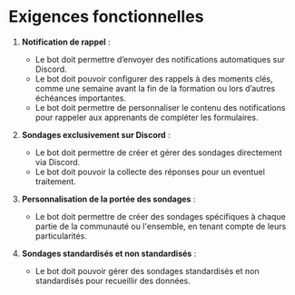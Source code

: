# Exigences fonctionnelles

1. **Notification de rappel** :
   - Le bot doit permettre d’envoyer des notifications automatiques sur Discord.
   - Le bot doit pouvoir configurer des rappels à des moments clés, comme une semaine avant la fin de la formation ou lors d’autres échéances importantes.
   - Le bot doit permettre de personnaliser le contenu des notifications pour rappeler aux apprenants de compléter les formulaires.

2. **Sondages exclusivement sur Discord** :
   - Le bot doit permettre de créer et gérer des sondages directement via Discord.
   - Le bot doit pouvoir la collecte des réponses pour un eventuel traitement.

3. **Personnalisation de la portée des sondages** :
   - Le bot doit permettre de créer des sondages spécifiques à chaque partie de la communauté ou l'ensemble, en tenant compte de leurs particularités.

4. **Sondages standardisés et non standardisés** :
   - Le bot doit pouvoir gérer des sondages standardisés et non standardisés pour recueillir des données.